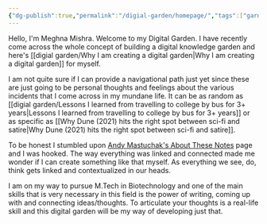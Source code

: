 ```yaml
---
{"dg-publish":true,"permalink":"/digial-garden/homepage/","tags":["gardenEntry"],"noteIcon":"note"}
---
```


Hello, I'm Meghna Mishra. Welcome to my Digital Garden. I have recently come across the whole concept of building a digital knowledge garden and here's [[digial garden/Why I am creating a digital garden\|Why I am creating a digital garden]] for myself. 

I am not quite sure if I can provide a navigational path just yet since these are just going to be personal thoughts and feelings about the various incidents that I come across in my mundane life. It can be as random as [[digial garden/Lessons I learned from travelling to college by bus for 3+ years\|Lessons I learned from travelling to college by bus for 3+ years]] or as specific as [[Why Dune (2021) hits the right spot between sci-fi and satire\|Why Dune (2021) hits the right spot between sci-fi and satire]]. 

To be honest I stumbled upon [Andy Mastuchak's About These Notes](https://notes.andymatuschak.org/About_these_notes) page and I was hooked. The way everything was linked and connected made me wonder if I can create something like that myself. As everything we see, do, think gets linked and contextualized in our heads.

I am on my way to pursue M.Tech in Biotechnology and one of the main skills that is very necessary in this field is the power of writing, coming up with and connecting ideas/thoughts. To articulate your thoughts is a real-life skill and this digital garden will be my way of developing just that. 